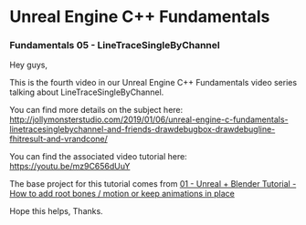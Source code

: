 # Unreal Engine C++ Fundamentals
### Fundamentals 05 - LineTraceSingleByChannel

Hey guys,

This is the fourth video in our Unreal Engine C++ Fundamentals video series talking about LineTraceSingleByChannel.

You can find more details on the subject here: http://jollymonsterstudio.com/2019/01/06/unreal-engine-c-fundamentals-linetracesinglebychannel-and-friends-drawdebugbox-drawdebugline-fhitresult-and-vrandcone/

You can find the associated video tutorial here: https://youtu.be/mz9C656dUuY


The base project for this tutorial comes from [01 - Unreal + Blender Tutorial - How to add root bones / motion or keep animations in place](https://github.com/jollymonsterstudio/UnrealTutorials/tree/master/RootBoneTutorial)

Hope this helps, Thanks.
